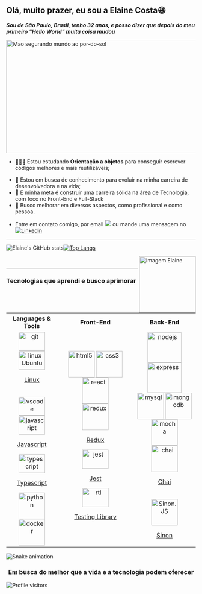 <!--- Olá, esse é meu readme, fique à vontade para utilizá-lo como quiser! -->

## Olá, muito prazer, eu sou a Elaine Costa😃
***Sou de São Paulo, Brasil, tenho 32 anos, e posso dizer que depois do meu primeiro "Hello World" muita coisa mudou*** 
<div>
<!-- <img align="center" alt="Header" src="https://github.com/joaopauloaramuni/joaopauloaramuni/blob/master/img/header.png?raw=true"/> -->
</div>

<img align="center" alt="Mao segurando mundo ao por-do-sol" src="https://user-images.githubusercontent.com/98190168/219797182-8b8c9592-9b8f-416b-a566-7f26b2b025ad.jpg" width="1000" height="300" >


- 👨🏽‍💻 Estou estudando **Orientação a objetos** para conseguir escrever códigos melhores e mais reutilizáveis;
<!-- - 🌱 Estou aprendendo como fazer testes de integração nas minhas próprias **API**;  -->
- 💼 Estou em busca de conhecimento para evoluir na minha carreira de desenvolvedora e na vida;
- 🚀 E minha meta é construir uma carreira sólida na área de Tecnologia, com foco no Front-End e Full-Stack
- :star2: Busco melhorar em diversos aspectos, como profissional e como pessoa.

<!-- - 📝 Veja meu Curriculum Vitae <a href="https://gitconnected.com/johnatas-henrique/resume" target="_blank">clicando aqui</a> para mais informações. -->
- Entre em contato comigo, por email <a href ="mailto:elainerscosta@hotmal.com"><img src="https://img.shields.io/badge/Outlook-0078D4?style=for-the-badge&logo=outlook&logoColor=white" target="_blank"></a> ou mande uma mensagem no [![Linkedin](https://img.shields.io/badge/LinkedIn-0077B5?style=for-the-badge&logo=linkedin&logoColor=white)](https://www.linkedin.com/in/elainerscosta/)
-----

![Elaine's GitHub stats](https://github-readme-stats.vercel.app/api?username=ElaineCostadev&show_icons=true&theme=vision-friendly-dark)[![Top Langs](https://github-readme-stats.vercel.app/api/top-langs/?username=ElaineCostadev&layout=compact&langs_count=8&theme=vision-friendly-dark)](https://github.com/ElaineCostadev/github-readme-stats)

<img align=right src="https://i.picasion.com/pic92/13a8c0ceb97af4af2aa55d42d52e514c.gif" width="150" height="150" border="solid 100"  alt="Imagem Elaine" />
<br />

-----

### Tecnologias que aprendi e busco aprimorar
<!-- 
<div style="display: inline_block"><br/>
  <img align="center" alt="HTML5" src="https://img.shields.io/badge/HTML5-E34F26?style=for-the-badge&logo=html5&logoColor=white" />
  <img align="center" alt="CSS3" src="https://img.shields.io/badge/CSS3-1572B6?style=for-the-badge&logo=css3&logoColor=white" />
  <img align="center" alt="JavaScript" src="https://img.shields.io/badge/JavaScript-F7DF1E?style=for-the-badge&logo=javascript&logoColor=black" />
  <img align="center" alt="React" src="https://img.shields.io/badge/React-20232A?style=for-the-badge&logo=react&logoColor=61DAFB" />
  <img align="center" alt="Redux" src="https://img.shields.io/badge/Redux-593D88?style=for-the-badge&logo=redux&logoColor=white" />
  <img align="center" alt="Jest" src="https://img.shields.io/badge/Jest-323330?style=for-the-badge&logo=Jest&logoColor=white" />
</div><br/> -->

<!--  align="center"  -->

<table align="center">
  <tr>
    <th >Languages & Tools</th>
    <th >Front-End</th> 
    <th >Back-End</th>
  </tr>
  <tr  align="center">
    <td >
      <a href="https://www.git-scm.com/doc" target="_blank">
      <img align="center" alt="git" src="https://cdn.jsdelivr.net/gh/devicons/devicon/icons/git/git-plain-wordmark.svg" width="70px" height="50px" /><a/>
      <br>
      <a href="https://help.ubuntu.com/20.04/ubuntu-help/index.html" target=_blank>
      <img align="end" alt="linux Ubuntu" src="https://cdn.jsdelivr.net/gh/devicons/devicon/icons/linux/linux-original.svg" width="70px" height="50px"/><p>Linux</p><a/>
      <br>
      <a href="https://code.visualstudio.com/docs" target="_blank">
      <img align="center" alt="vscode" src="https://cdn.jsdelivr.net/gh/devicons/devicon/icons/vscode/vscode-original-wordmark.svg" width="70px" height="50px"/><a/>
      <br>
      <a href="https://developer.mozilla.org/pt-BR/docs/Web/JavaScript" target="_blank">
      <img align="center" alt="javascript" src="https://cdn.jsdelivr.net/gh/devicons/devicon/icons/javascript/javascript-original.svg" width="70px" height="50px"/><p>Javascript</p><a/>
      <a href="https://www.typescriptlang.org/docs/" target="_blank">
      <img align="center" alt="typescript" src="https://cdn.jsdelivr.net/gh/devicons/devicon/icons/typescript/typescript-original.svg" width="70px" height="50px"/><p>Typescript</p><a/>
      <a href="https://www.python.org/doc/" target="_blank">
      <img align="center" alt="python" src="https://cdn.jsdelivr.net/gh/devicons/devicon/icons/python/python-original-wordmark.svg" width="70px" height="70px"/><a/>
      <a href="https://docs.docker.com/" target="_blank">
      <img align="center" alt="docker" src="https://cdn.jsdelivr.net/gh/devicons/devicon/icons/docker/docker-original-wordmark.svg" width="70px" height="70px"/>
    </td>
    <td width="40%">
      <a href="https://html.spec.whatwg.org/multipage/" target="_blank">
      <img align="center" alt="html5" src="https://cdn.jsdelivr.net/gh/devicons/devicon/icons/html5/html5-original-wordmark.svg" width="70px" height="70px"/></a>
      <a href="https://developer.mozilla.org/en-US/docs/Web/CSS/Reference" target="_blank">
      <img align="center" alt="css3" src="https://cdn.jsdelivr.net/gh/devicons/devicon/icons/css3/css3-original-wordmark.svg" width="70px" height="70px"/></a>
      <br>
      <a href="https://pt-br.reactjs.org/docs/getting-started.html" target="_blank">
      <img align="center" alt="react" src="https://cdn.jsdelivr.net/gh/devicons/devicon/icons/react/react-original-wordmark.svg" width="70px" height="70px"/></a>
      <br>
      <a href="https://redux.js.org/" target="_blank">                                                                      
      <img align="center" alt="redux" src="https://cdn.jsdelivr.net/gh/devicons/devicon/icons/redux/redux-original.svg" width="70px" height="70px"/><p>Redux</p></a>
      <a href="https://jestjs.io/pt-BR/docs/getting-started" target="_blank">
      <img align="center" alt="jest" src="https://cdn.jsdelivr.net/gh/devicons/devicon/icons/jest/jest-plain.svg" width="70px" height="50px"/><p>Jest</p></a>
      <a href="https://testing-library.com/docs/react-testing-library/intro/" target="_blank"> 
      <img align="center" alt="rtl" src="https://testing-library.com/img/octopus-64x64.png" width="70px" height="50px"/><p>Testing Library</p></a>
    </td> 
    <td width="33%" >
      <a href="https://nodejs.org/en/docs/" target="_blank">
      <img align="center" alt="nodejs" src="https://cdn.jsdelivr.net/gh/devicons/devicon/icons/nodejs/nodejs-original-wordmark.svg" width="90px" height="80px"/><a/>
      <a href="https://expressjs.com/" target="_blank">
      <img align="center" alt="express" src="https://cdn.jsdelivr.net/gh/devicons/devicon/icons/express/express-original-wordmark.svg" width="90px" height="80px"/><a/>
      <br>
      <a href="https://dev.mysql.com/doc/" target="_blank">
      <img align="center" alt="mysql" src="https://cdn.jsdelivr.net/gh/devicons/devicon/icons/mysql/mysql-original-wordmark.svg" width="70px" height="70px"/><a/>
      <a href="https://www.mongodb.com/docs/" target="_blank"> 
      <img align="center" alt="mongodb" src="https://cdn.jsdelivr.net/gh/devicons/devicon/icons/mongodb/mongodb-original-wordmark.svg" width="70px" height="70px"/><a/>
      <br>
      <a href="https://mochajs.org/" target="_blank">
      <img align="center" alt="mocha" src="https://cdn.jsdelivr.net/gh/devicons/devicon/icons/mocha/mocha-plain.svg" width="70px" height="70px"/><a/>
      <br>
      <a href="https://www.chaijs.com/" target="_blank">
      <img align="center" alt="chai"  src="https://imgs.search.brave.com/jlxo_0CD0k5rfvzrM4ZeWwZqBGa6CA3KJoN6iQfpdFE/rs:fit:474:237:1/g:ce/aHR0cHM6Ly9yZXBv/c2l0b3J5LWltYWdl/cy5naXRodWJ1c2Vy/Y29udGVudC5jb20v/MjkzMTExMS9jMzQy/OGU4MC02NWQxLTEx/ZTktODMyZS05YTA1/NzUyOWE4NDk" width="70px" height="70px"/><p>Chai</p><a/>
      <br>
      <a href="https://sinonjs.org" target="_blank">
      <img align="center" alt="Sinon.JS" src="https://sinonjs.org/assets/images/logo.png" width="70px" height="70px"/><p>Sinon</p><a/>
    </td >
  </tr>
</table>


![Snake animation](https://github.com/ElaineCostadev/ElaineCostadev/blob/output/github-contribution-grid-snake.svg)

<h3 align="center">Em busca do melhor que a vida e a tecnologia podem oferecer </h3>

<div>
<img alt="Profile visitors" src="https://komarev.com/ghpvc/?username=elainecostadev&style=plastic&color=orange"/>
</div>

<!---
<div>
<a href="https://stars.github.com/nominate/" target="_blank"><img src="https://img.shields.io/static/v1?label=%F0%9F%8C%9F&message=If%20useful&color=blue"/></a> <br />
<img alt="Stars" src="https://img.shields.io/github/stars/elainecostadev?style=social"/>
<img alt="Followers" src="https://img.shields.io/github/followers/elainecostadev?style=social"/>
</div>
-->


